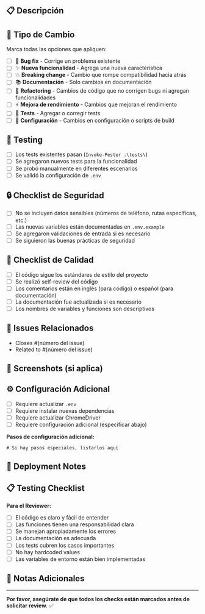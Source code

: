 ## 📋 Descripción

<!-- Proporciona una descripción clara y concisa de los cambios realizados -->

## 🔧 Tipo de Cambio

Marca todas las opciones que apliquen:

- [ ] 🐛 **Bug fix** - Corrige un problema existente
- [ ] ✨ **Nueva funcionalidad** - Agrega una nueva característica
- [ ] 💥 **Breaking change** - Cambio que rompe compatibilidad hacia atrás
- [ ] 📚 **Documentación** - Solo cambios en documentación
- [ ] 🎨 **Refactoring** - Cambios de código que no corrigen bugs ni agregan funcionalidades
- [ ] ⚡ **Mejora de rendimiento** - Cambios que mejoran el rendimiento
- [ ] 🧪 **Tests** - Agregar o corregir tests
- [ ] 🔧 **Configuración** - Cambios en configuración o scripts de build

## 🧪 Testing

- [ ] Los tests existentes pasan (`Invoke-Pester .\tests\`)
- [ ] Se agregaron nuevos tests para la funcionalidad
- [ ] Se probó manualmente en diferentes escenarios
- [ ] Se validó la configuración de `.env`

## 🔒 Checklist de Seguridad

- [ ] No se incluyen datos sensibles (números de teléfono, rutas específicas, etc.)
- [ ] Las nuevas variables están documentadas en `.env.example`
- [ ] Se agregaron validaciones de entrada si es necesario
- [ ] Se siguieron las buenas prácticas de seguridad

## 📝 Checklist de Calidad

- [ ] El código sigue los estándares de estilo del proyecto
- [ ] Se realizó self-review del código
- [ ] Los comentarios están en inglés (para código) o español (para documentación)
- [ ] La documentación fue actualizada si es necesario
- [ ] Los nombres de variables y funciones son descriptivos

## 🔗 Issues Relacionados

<!-- Referencia a issues que este PR cierra o relaciona -->
- Closes #(número del issue)
- Related to #(número del issue)

## 📸 Screenshots (si aplica)

<!-- Si los cambios incluyen interfaz de usuario o salida visual, incluir screenshots -->

## ⚙️ Configuración Adicional

<!-- ¿Requiere alguna configuración especial o pasos adicionales? -->

- [ ] Requiere actualizar `.env` 
- [ ] Requiere instalar nuevas dependencias
- [ ] Requiere actualizar ChromeDriver
- [ ] Requiere configuración adicional (especificar abajo)

**Pasos de configuración adicional:**
```
# Si hay pasos especiales, listarlos aquí
```

## 🚀 Deployment Notes

<!-- Notas especiales para deployment o uso en producción -->

## 📋 Testing Checklist

<!-- Para el reviewer: verificar estos puntos antes de aprobar -->

**Para el Reviewer:**
- [ ] El código es claro y fácil de entender
- [ ] Las funciones tienen una responsabilidad clara
- [ ] Se manejan apropiadamente los errores
- [ ] La documentación es adecuada
- [ ] Los tests cubren los casos importantes
- [ ] No hay hardcoded values
- [ ] Las variables de entorno están bien implementadas

## 🎯 Notas Adicionales

<!-- Cualquier información adicional que el reviewer deba saber -->

---

**Por favor, asegúrate de que todos los checks están marcados antes de solicitar review.** ✅
